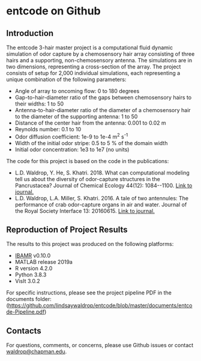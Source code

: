 # entcode on Github

## Introduction

The entcode 3-hair master project is a computational fluid dynamic simulation of odor capture by a chemosensory hair array consisting of three hairs and a supporting, non-chemosensory antenna. The simulations are in two dimensions, representing a cross-section of the array. The project consists of setup for 2,000 individual simulations, each representing a unique combination of the following parameters: 

 * Angle of array to oncoming flow: 0 to 180 degrees
 * Gap-to-hair-diameter ratio of the gaps between chemosensory hairs to their widths: 1 to 50
 * Antenna-to-hair-diameter ratio of the diameter of a chemosensory hair to the diameter of the supporting antenna: 1 to 50
 * Distance of the center hair from the antenna: 0.001 to 0.02 m
 * Reynolds number: 0.1 to 10
 * Odor diffusion coefficient: 1e-9 to 1e-4 m<sup>2</sup> s<sup>-1</sup>
 * Width of the initial odor stripe: 0.5 to 5 % of the domain width
 * Initial odor concentration: 1e3 to 1e7 (no units)
 
The code for this project is based on the code in the publications:

 * L.D. Waldrop, Y. He, S. Khatri. 2018. What can computational modeling tell us about the diversity of odor-capture structures in the Pancrustacea? Journal of Chemical Ecology 44(12): 1084--1100. [Link to journal.](http://em.rdcu.be/wf/click?upn=lMZy1lernSJ7apc5DgYM8Xf93HvoDx-2FwL3RqEtNQvtk-3D_fkB7KMdsFbmRGDUb-2F2KR4sycbwjqUq5ckx7cVvDB-2FT7fLhV2fahT6vPLVjNQAOz2qNtq0mWTUkveTbiL169PUR9BCSzTUd9xLYpR8ot2Stgbk-2F7AgyRdV0OC3JqNZxtjMgPqZR8CtEfIR835i9RgBmTWZZ7OXne4oMsoiKQDo05lf2nRe7DRFKglDDhwrv7ZIrjJcr2opapiPlVCkLIQ1skNDLFmdxg-2FJVTXbMumA9j9-2BO-2FtvJCxPAemaZ9leJstLmImTv8qb9WRutoU8gh6Hw-3D-3D)
 * L.D. Waldrop, L.A. Miller, S. Khatri. 2016. A tale of two antennules: The performance of crab odor-capture organs in air and water. Journal of the Royal Society Interface 13: 20160615. [Link to journal.](http://dx.doi.org/10.1098/rsif.2016.0615)
 
## Reproduction of Project Results

The results to this project was produced on the following platforms: 

 * [IBAMR](https://ibamr.github.io/) v0.10.0 
 * MATLAB release 2019a 
 * R version 4.2.0 
 * Python 3.8.3 
 * VisIt 3.0.2

For specific instructions, please see the project pipeline PDF in the documents folder: (https://github.com/lindsaywaldrop/entcode/blob/master/documents/entcode-Pipeline.pdf)
 
 ## Contacts 
 
 For questions, comments, or concerns, please use Github issues or contact [waldrop@chapman.edu](mailto:waldrop@chapman.edu).
 
 
